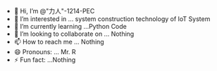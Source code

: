 - 👋 Hi, I’m @"力人"-1214-PEC
- 👀 I’m interested in ... system construction technology of IoT System
- 🌱 I’m currently learning ...Python Code
- 💞️ I’m looking to collaborate on ... Nothing
- 📫 How to reach me ... Nothing
- 😄 Pronouns: ... Mr. R
- ⚡ Fun fact: ...Nothing

<!---
Rikito-1214-PEC/Rikito-1214-PEC is a ✨ special ✨ repository because its `README.md` (this file) appears on your GitHub profile.
You can click the Preview link to take a look at your changes.
--->
